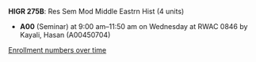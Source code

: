**HIGR 275B**: Res Sem Mod Middle Eastrn Hist (4 units)

- **A00** (Seminar) at 9:00 am–11:50 am on Wednesday at RWAC 0846 by Kayali, Hasan (A00450704)

[Enrollment numbers over time](./HIGR275B.tsv)
